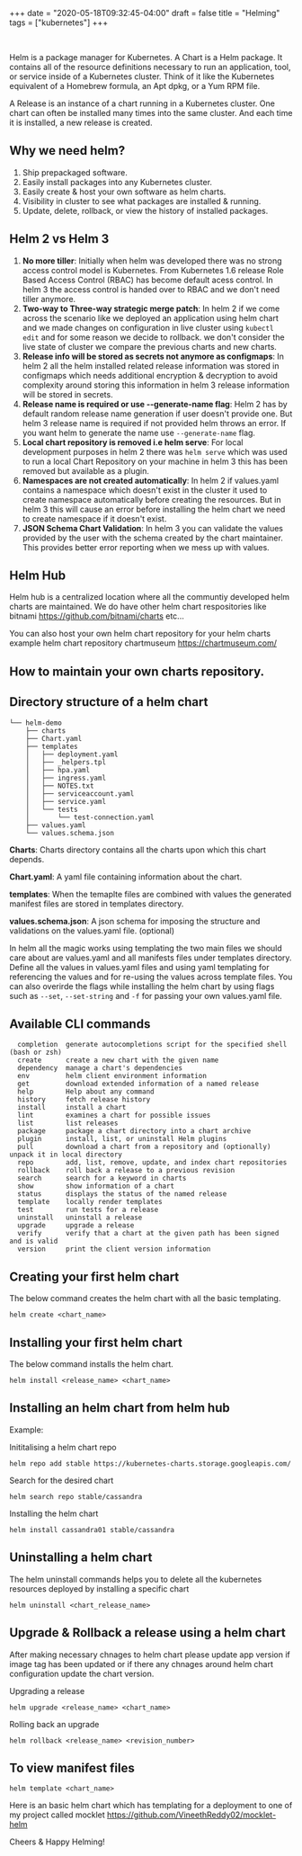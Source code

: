 +++
date = "2020-05-18T09:32:45-04:00"
draft = false
title = "Helming"
tags = ["kubernetes"]
+++

<br>

Helm is a package manager for Kubernetes. A Chart is a Helm package. It contains all of the resource definitions necessary to run an application, tool, or service inside of a Kubernetes cluster. Think of it like the Kubernetes equivalent of a Homebrew formula, an Apt dpkg, or a Yum RPM file.

A Release is an instance of a chart running in a Kubernetes cluster. One chart can often be installed many times into the same cluster. And each time it is installed, a new release is created. 

## Why we need helm?

1. Ship prepackaged software.
2. Easily install packages into any Kubernetes cluster.
3. Easily create & host your own software as helm charts.
4. Visibility in cluster to see what packages are installed & running.
5. Update, delete, rollback, or view the history of installed packages. 


## Helm 2 vs Helm 3

1. **No more tiller**: Initially when helm was developed there was no strong access control model is Kubernetes. From Kubernetes 1.6 release Role Based Access Control (RBAC) has become default acess control. In helm 3 the access control is handed over to RBAC and we don't need tiller anymore. 
2. **Two-way to Three-way strategic merge patch**: In helm 2 if we come across the scenario like we deployed an application using helm chart and we made changes on configuration in live cluster using ```kubectl edit``` and for some reason we decide to rollback. we don't consider the live state of cluster we compare the previous charts and new charts.
3. **Release info will be stored as secrets not anymore as configmaps**: In helm 2 all the helm installed related release information was stored in configmaps which needs additional encryption & decryption to avoid complexity around storing this information in helm 3 release information will be stored in secrets.
4. **Release name is required or use --generate-name flag**: Helm 2 has by default random release name generation if user doesn't provide one. But helm 3 release name is required if not provided helm throws an error. If you want helm to generate the name use ```--generate-name``` flag.   
5. **Local chart repository is removed i.e helm serve**: For local development purposes in helm 2 there was ```helm serve``` which was used to run a local Chart Repository on your machine in helm 3 this has been removed but available as a plugin. 
6. **Namespaces are not created automatically**: In helm 2 if values.yaml contains a namespace which doesn't exist in the cluster it used to create namespace automatically before creating the resources. But in helm 3 this will cause an error before installing the helm chart we need to create namespace if it doesn't exist.
7. **JSON Schema Chart Validation**: In helm 3 you can validate the values provided by the user with the schema created by the chart maintainer. This provides better error reporting when we mess up with values.


## Helm Hub

Helm hub is a centralized location where all the communtiy developed helm charts are maintained. We do have other helm chart respositories like bitnami https://github.com/bitnami/charts etc...

You can also host your own helm chart repository for your helm charts example helm chart repository chartmuseum https://chartmuseum.com/

## How to maintain your own charts repository.

## Directory structure of a helm chart

```
└── helm-demo
    ├── charts
    ├── Chart.yaml
    ├── templates
    │   ├── deployment.yaml
    │   ├── _helpers.tpl
    │   ├── hpa.yaml
    │   ├── ingress.yaml
    │   ├── NOTES.txt
    │   ├── serviceaccount.yaml
    │   ├── service.yaml
    │   └── tests
    │       └── test-connection.yaml
    ├── values.yaml
    └── values.schema.json
```
**Charts**: Charts directory contains all the charts upon which this chart depends.

**Chart.yaml**: A yaml file containing information about the chart.

**templates**: When the temaplte files are combined with values the generated manifest files are stored in templates directory.

**values.schema.json**: A json schema for imposing the structure and validations on the values.yaml file. (optional)

In helm all the magic works using templating the two main files we should care about are values.yaml and all manifests files under templates directory. Define all the values in values.yaml files and using yaml templating for referencing the values and for re-using the values across template files. You can also overirde the flags while installing the helm chart by using flags such as ```--set```, ```--set-string``` and ```-f``` for passing your own values.yaml file.

## Available CLI commands

```
  completion  generate autocompletions script for the specified shell (bash or zsh)
  create      create a new chart with the given name
  dependency  manage a chart's dependencies
  env         helm client environment information
  get         download extended information of a named release
  help        Help about any command
  history     fetch release history
  install     install a chart
  lint        examines a chart for possible issues
  list        list releases
  package     package a chart directory into a chart archive
  plugin      install, list, or uninstall Helm plugins
  pull        download a chart from a repository and (optionally) unpack it in local directory
  repo        add, list, remove, update, and index chart repositories
  rollback    roll back a release to a previous revision
  search      search for a keyword in charts
  show        show information of a chart
  status      displays the status of the named release
  template    locally render templates
  test        run tests for a release
  uninstall   uninstall a release
  upgrade     upgrade a release
  verify      verify that a chart at the given path has been signed and is valid
  version     print the client version information
```

## Creating your first helm chart

The below command creates the helm chart with all the basic templating. 

```
helm create <chart_name>
```

## Installing your first helm chart

The below command installs the helm chart. 

```
helm install <release_name> <chart_name>
```

## Installing an helm chart from helm hub

Example:

Inititalising a helm chart repo

```
helm repo add stable https://kubernetes-charts.storage.googleapis.com/
```

Search for the desired chart

```
helm search repo stable/cassandra
```

Installing the helm chart

```
helm install cassandra01 stable/cassandra
```


## Uninstalling a helm chart

The helm uninstall commands helps you to delete all the kubernetes resources deployed by installing a specific chart

```
helm uninstall <chart_release_name>
```

## Upgrade & Rollback a release using a helm chart

After making necessary chnages to helm chart please update app version if image tag has been updated or if there any chnages around helm chart configuration update the chart version.

Upgrading a release

```
helm upgrade <release_name> <chart_name>
```

Rolling back an upgrade 

```
helm rollback <release_name> <revision_number>
```

## To view manifest files

```
helm template <chart_name>
```

Here is an basic helm chart which has templating for a deployment to one of my project called mocklet https://github.com/VineethReddy02/mocklet-helm

Cheers & Happy Helming!